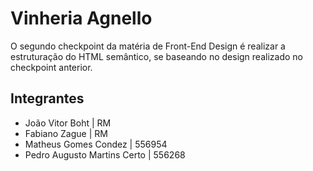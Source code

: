 # Vinheria Agnello

O segundo checkpoint da matéria de Front-End Design é realizar a estruturação do HTML semântico, se baseando no design realizado no checkpoint anterior.

## Integrantes

- João Vitor Boht             | RM 
- Fabiano Zague               | RM
- Matheus Gomes Condez        | 556954
- Pedro Augusto Martins Certo | 556268
